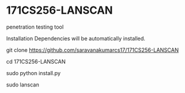 # 171CS256-LANSCAN
 penetration testing tool

Installation
Dependencies will be automatically installed.

git clone https://github.com/saravanakumarcs17/171CS256-LANSCAN

cd 171CS256-LANSCAN

sudo python install.py

sudo lanscan
